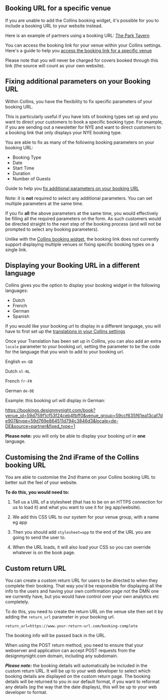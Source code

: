 ## Booking URL for a specific venue

If you are unable to add the Collins booking widget, it's possible for you to include a booking URL to your website instead. 

Here is an example of partners using a booking URL: [The Park Tavern](https://www.parktavernsw18.com/#reservations-section)

You can access the booking link for your venue within your Collins settings. Here's a guide to help you [access the booking link for a specific venue](https://collins.uservoice.com/knowledgebase/articles/1893409-booking-url-generator)

Please note that you will never be charged for covers booked through this link (the source will count as your own website).

## Fixing additional parameters on your Booking URL

Within Collins, you have the flexibility to fix specific parameters of your booking URL. 

This is particularly useful if you have lots of booking types set up and you want to direct your customers to book a specific booking type. For example, if you are sending out a newsletter for NYE and want to direct customers to a booking link that only displays your NYE booking type. 

You are able to fix as many of the following booking parameters on your booking URL:

* Booking Type
* Date 
* Start Time
* Duration
* Number of Guests

Guide to help you [fix additional parameters on your booking URL](https://collins.uservoice.com/knowledgebase/articles/1893409-booking-url-generator)

Note: it is **not** required to select any additional parameters. You can set multiple parameters at the same time. 

If you fix **all** the above parameters at the same time, you would effectively be filling all the required parameters on the form. As such customers would be directed straight to the next step of the booking process (and will not be prompted to select any booking parameters). 

Unlike with the [Collins booking widget](https://collins.uservoice.com/knowledgebase/articles/893919-widget-codes), the booking link does not currently support displaying multiple venues or fixing specific booking types on a single link.  

## Displaying your Booking URL in a different language

Collins gives you the option to display your booking widget in the following languages:

* Dutch
* French
* German
* Spanish

If you would like your booking url to display in a different language, you will have to first set up the [translations in your Collins settings](https://collins.uservoice.com/knowledgebase/articles/1829417-widget-setting-up-multi-lingual-widgets-transla)  

Once your Translation has been set up in Collins, you can also add an extra `locale` parameter to your booking url, setting the parameter to be the code for the language that you wish to add to your booking url.  

English `en-GB`

Dutch `nl-NL`

French `fr-FR`

German `de-DE`

Example: this booking url will display in German:

https://bookings.designmynight.com/book?venue_id=59d759f1cf53f24ceb4fbff0&venue_group=59ccf635f61ea13caf7de907&type=59d769e864511d794c3846d3&locale=de-DE&source=partner&fixed_type=1

**Please note:** you will only be able to display your booking url in **one** language.

## Customising the 2nd iFrame of the Collins booking URL
You are able to customise the 2nd iframe on your Collins booking URL to better suit the feel of your website. 

**To do this, you would need to:**

1. Tell us a URL of a stylesheet (that has to be on an HTTPS connection for us to load it) and what you want to use it for (eg app/website).

2. We add this CSS URL to our system for your venue group, with a name eg app

3. Then you should add `stylesheet=app` to the end of the URL you are going to send the user to.

4. When the URL loads, it will also load your CSS so you can override whatever is on the book page.

## Custom return URL

You can create a custom return URL for users to be directed to when they complete their booking. That way you'd be responsible for displaying all the info to the users and having your own confirmation page not the DMN one we currently have, but you would have control over your own analytics etc completely.

To do this, you need to create the return URL on the venue site then set it by adding the `return_url` parameter in your booking url. 

`return_url=https://www.your-return-url.com/booking-complete`

The booking info will be passed back in the URL.

When using the POST return method, you need to ensure that your webserver and application can accept POST requests from the designmynight.com domain, including any subdomain.

**_Please note:_** the booking details will automatically be included in the custom return URL. It will be up to your web developer to select which booking details are displayed on the custom return page. The booking details will be returned to you in our default format, if you want to reformat any details (eg the way that the date displays), this will be up to your web developer to format.
